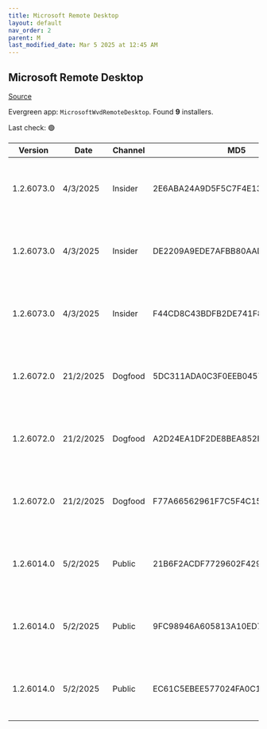 ```yaml
---
title: Microsoft Remote Desktop
layout: default
nav_order: 2
parent: M
last_modified_date: Mar 5 2025 at 12:45 AM
---
```


## Microsoft Remote Desktop

[Source](https://docs.microsoft.com/en-us/azure/virtual-desktop/connect-windows-7-10)

Evergreen app: `MicrosoftWvdRemoteDesktop`. Found **9** installers.

Last check: 🟢

| Version    | Date      | Channel | MD5                              | Sha2                                                                                                                             | Architecture | Filename | URI                                                                                                                                                                                                                                                                  |
| ---------- | --------- | ------- | -------------------------------- | -------------------------------------------------------------------------------------------------------------------------------- | ------------ | -------- | -------------------------------------------------------------------------------------------------------------------------------------------------------------------------------------------------------------------------------------------------------------------- |
| 1.2.6073.0 | 4/3/2025  | Insider | 2E6ABA24A9D5F5C7F4E13EE6D49C4D65 | 5A8E6969DC730FFD52E4D6BD401717A569215AE7F42070BE3741F5CEEFE4999297D0A8C4FCA590C407CAED8697674CD45D1AF416DBC1CE13F2499AB21755A8F2 | ARM64        |          | [https://res.cdn.office.net/remote-desktop-windows-client/0853f1b5-be87-4deb-8e84-43f8b15017a2/RemoteDesktop_1.2.6073.0_ARM64.msi](https://res.cdn.office.net/remote-desktop-windows-client/0853f1b5-be87-4deb-8e84-43f8b15017a2/RemoteDesktop_1.2.6073.0_ARM64.msi) |
| 1.2.6073.0 | 4/3/2025  | Insider | DE2209A9EDE7AFBB80AAD240885C92B9 | EF06F9D6DAA91254A3D4B9B475940F44261BC5D64A1178FB03DE55274DD492433AA8378E15528BA869516C675DE5E9C4336CCA1B85063F51181C2089814E44C6 | x64          |          | [https://res.cdn.office.net/remote-desktop-windows-client/a6069d65-2a00-46b5-82c7-c5dda363b373/RemoteDesktop_1.2.6073.0_x64.msi](https://res.cdn.office.net/remote-desktop-windows-client/a6069d65-2a00-46b5-82c7-c5dda363b373/RemoteDesktop_1.2.6073.0_x64.msi)     |
| 1.2.6073.0 | 4/3/2025  | Insider | F44CD8C43BDFB2DE741F8482E672F31E | B2190126040875A5B4A5FC34A25ED45D109428887CEE0AED783C6CDF22B75C932BE9981B27A849BE0FB3A2D2B24025B0629873F9D36670AC2120A2E76240E377 | x86          |          | [https://res.cdn.office.net/remote-desktop-windows-client/6630f19d-8c6b-47a7-80c7-a499fd626635/RemoteDesktop_1.2.6073.0_x86.msi](https://res.cdn.office.net/remote-desktop-windows-client/6630f19d-8c6b-47a7-80c7-a499fd626635/RemoteDesktop_1.2.6073.0_x86.msi)     |
| 1.2.6072.0 | 21/2/2025 | Dogfood | 5DC311ADA0C3F0EEB04577982EAA98A4 | 1F99AAD6A91E936B0EF1E25B07561AD0111E0E54B8388294A23EB21EAAEC3476074E45F25BD6799FB56F2A77ED67E9E6336EB830FA0C8C5E3B228E9258606A7C | ARM64        |          | [https://res.cdn.office.net/remote-desktop-windows-client/4873eda3-315a-4970-90d6-64f5ac66e9f4/RemoteDesktop_1.2.6072.0_ARM64.msi](https://res.cdn.office.net/remote-desktop-windows-client/4873eda3-315a-4970-90d6-64f5ac66e9f4/RemoteDesktop_1.2.6072.0_ARM64.msi) |
| 1.2.6072.0 | 21/2/2025 | Dogfood | A2D24EA1DF2DE8BEA852E0CC0AE2480D | E65D6E6149523C1E04B516069071AE8380F19807560219BE884731F017DD715D97810F7DAD2ADA616BF1AADD7B43C4C02B03BF311E65FF0F1BAE9A3EE89ACF10 | x64          |          | [https://res.cdn.office.net/remote-desktop-windows-client/2a133bae-d5ef-4484-9836-8da53e39735a/RemoteDesktop_1.2.6072.0_x64.msi](https://res.cdn.office.net/remote-desktop-windows-client/2a133bae-d5ef-4484-9836-8da53e39735a/RemoteDesktop_1.2.6072.0_x64.msi)     |
| 1.2.6072.0 | 21/2/2025 | Dogfood | F77A66562961F7C5F4C158406A2F4B04 | FB61859F0556B698AB4F7A58FBE9B4757ADBE851640E0C73B60803F9488E7B0C1275BFF9BDD16053B1C01AC4095052A1E9968F25D99FBF318D445C6FABE6E375 | x86          |          | [https://res.cdn.office.net/remote-desktop-windows-client/603602c9-0319-425a-9e62-c99baf2778f1/RemoteDesktop_1.2.6072.0_x86.msi](https://res.cdn.office.net/remote-desktop-windows-client/603602c9-0319-425a-9e62-c99baf2778f1/RemoteDesktop_1.2.6072.0_x86.msi)     |
| 1.2.6014.0 | 5/2/2025  | Public  | 21B6F2ACDF7729602F42992DEA596924 | 552ACF65B96712A6AAF2723C3BAAD5F6471076C481DF6423F2806C40E18F55F21D107BF4FABD6EE1FB91F41737DA6458AC6E5752167D1ACFCF38C4D552B85682 | ARM64        |          | [https://res.cdn.office.net/remote-desktop-windows-client/903fd1b5-2762-47a9-8edf-6cc60707cbec/RemoteDesktop_1.2.6014.0_ARM64.msi](https://res.cdn.office.net/remote-desktop-windows-client/903fd1b5-2762-47a9-8edf-6cc60707cbec/RemoteDesktop_1.2.6014.0_ARM64.msi) |
| 1.2.6014.0 | 5/2/2025  | Public  | 9FC98946A605813A10ED7A4BA1B4F6DD | 98DB24242AA295F7C28360216A979F4C4671630946D1900974DE9C97CD6A3575C17827B88DC9B017AD0663DFDCADC6281EAFD513E69C1C2AEA0375B8D3707069 | x64          |          | [https://res.cdn.office.net/remote-desktop-windows-client/ee26385b-eedd-427e-ad89-bbe0864828b8/RemoteDesktop_1.2.6014.0_x64.msi](https://res.cdn.office.net/remote-desktop-windows-client/ee26385b-eedd-427e-ad89-bbe0864828b8/RemoteDesktop_1.2.6014.0_x64.msi)     |
| 1.2.6014.0 | 5/2/2025  | Public  | EC61C5EBEE577024FA0C1FD10525FF71 | F2D4932404BE24A61210C16ED4012D339D0E44F0A5876B831E9F813437E802C2AF53014A0E153E8004978BA7B53C828592A0B2118A51A31E61BA2B0FE52719AE | x86          |          | [https://res.cdn.office.net/remote-desktop-windows-client/b1d35495-e67a-4d2f-bca0-d2c72bea75e2/RemoteDesktop_1.2.6014.0_x86.msi](https://res.cdn.office.net/remote-desktop-windows-client/b1d35495-e67a-4d2f-bca0-d2c72bea75e2/RemoteDesktop_1.2.6014.0_x86.msi)     |
